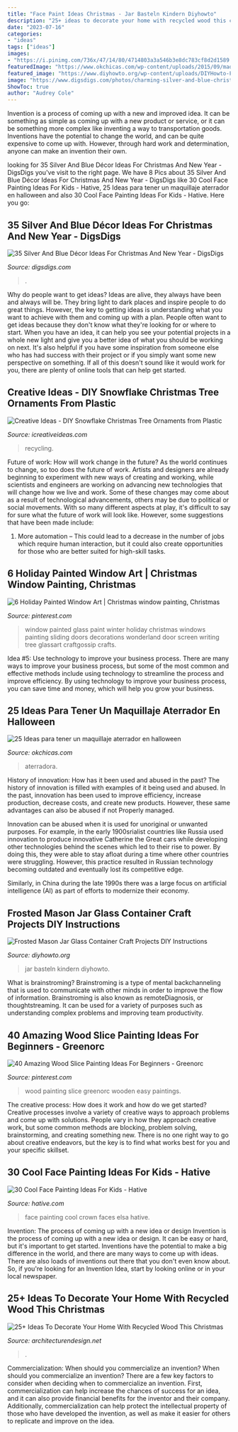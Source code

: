 ```yaml
---
title: "Face Paint Ideas Christmas - Jar Basteln Kindern Diyhowto"
description: "25+ ideas to decorate your home with recycled wood this christmas"
date: "2023-07-16"
categories:
- "ideas"
tags: ["ideas"]
images:
- "https://i.pinimg.com/736x/47/14/80/4714803a3a546b3e8dc783cf8d2d1589.jpg"
featuredImage: "https://www.okchicas.com/wp-content/uploads/2015/09/maquillaje-para-halloween-5.jpg"
featured_image: "https://www.diyhowto.org/wp-content/uploads/DIYHowto-Frosted-Mason-Jar-Glass-Container-Craft-Projects-DIY-Instructions-02.jpg"
image: "https://www.digsdigs.com/photos/charming-silver-and-blue-christmas-decor-ideas-26-554x516.jpg"
ShowToc: true
author: "Audrey Cole"
---
```



Invention is a process of coming up with a new and improved idea. It can be something as simple as coming up with a new product or service, or it can be something more complex like inventing a way to transportation goods. Inventions have the potential to change the world, and can be quite expensive to come up with. However, through hard work and determination, anyone can make an invention their own.

	

		
looking for 35 Silver And Blue Décor Ideas For Christmas And New Year - DigsDigs you've visit to the right page. We have 8 Pics about 35 Silver And Blue Décor Ideas For Christmas And New Year - DigsDigs like 30 Cool Face Painting Ideas For Kids - Hative, 25 Ideas para tener un maquillaje aterrador en halloween and also 30 Cool Face Painting Ideas For Kids - Hative. Here you go:
		
    
## 35 Silver And Blue Décor Ideas For Christmas And New Year - DigsDigs

<img loading=lazy src="https://www.digsdigs.com/photos/charming-silver-and-blue-christmas-decor-ideas-26-554x516.jpg" onerror="this.onerror=null;this.src='https://tse3.mm.bing.net/th?id=OIP.3YD8qQYqJhRT2oezo33KGgHaG5&amp;pid=15.1';" alt="35 Silver And Blue Décor Ideas For Christmas And New Year - DigsDigs">

_Source: digsdigs.com_

>. 

	

Why do people want to get ideas?
Ideas are alive, they always have been and always will be. They bring light to dark places and inspire people to do great things. However, the key to getting ideas is understanding what you want to achieve with them and coming up with a plan. 
People often want to get ideas because they don't know what they're looking for or where to start. When you have an idea, it can help you see your potential projects in a whole new light and give you a better idea of what you should be working on next. It's also helpful if you have some inspiration from someone else who has had success with their project or if you simply want some new perspective on something. If all of this doesn't sound like it would work for you, there are plenty of online tools that can help get started.

    
## Creative Ideas - DIY Snowflake Christmas Tree Ornaments From Plastic

<img loading=lazy src="https://www.icreativeideas.com/wp-content/uploads/2014/11/Creative-Ideas-DIY-Plastic-Bottle-Christmas-Tree-10.jpg" onerror="this.onerror=null;this.src='https://tse1.mm.bing.net/th?id=OIP.NBjpyX0QAFQJq_AYulxmkgHaJ4&amp;pid=15.1';" alt="Creative Ideas - DIY Snowflake Christmas Tree Ornaments from Plastic">

_Source: icreativeideas.com_

>recycling. 

	

Future of work: How will work change in the future?
As the world continues to change, so too does the future of work. Artists and designers are already beginning to experiment with new ways of creating and working, while scientists and engineers are working on advancing new technologies that will change how we live and work. Some of these changes may come about as a result of technological advancements, others may be due to political or social movements. With so many different aspects at play, it's difficult to say for sure what the future of work will look like. However, some suggestions that have been made include: 
1) More automation – This could lead to a decrease in the number of jobs which require human interaction, but it could also create opportunities for those who are better suited for high-skill tasks.

    
## 6 Holiday Painted Window Art | Christmas Window Painting, Christmas

<img loading=lazy src="https://i.pinimg.com/736x/6c/73/25/6c7325416c8cd46dd93584b19ed34012.jpg" onerror="this.onerror=null;this.src='https://tse4.mm.bing.net/th?id=OIP.u6MRayZFP29kTNWTn_I4YQHaKb&amp;pid=15.1';" alt="6 Holiday Painted Window Art | Christmas window painting, Christmas">

_Source: pinterest.com_

>window painted glass paint winter holiday christmas windows painting sliding doors decorations wonderland door screen writing tree glassart craftgossip crafts. 

	

Idea #5: Use technology to improve your business process.
There are many ways to improve your business process, but some of the most common and effective methods include using technology to streamline the process and improve efficiency. By using technology to improve your business process, you can save time and money, which will help you grow your business.

    
## 25 Ideas Para Tener Un Maquillaje Aterrador En Halloween

<img loading=lazy src="https://www.okchicas.com/wp-content/uploads/2015/09/maquillaje-para-halloween-5.jpg" onerror="this.onerror=null;this.src='https://tse2.mm.bing.net/th?id=OIP.471Yuo9eiyyiL8YBWXzOBgHaLE&amp;pid=15.1';" alt="25 Ideas para tener un maquillaje aterrador en halloween">

_Source: okchicas.com_

>aterradora. 

	

History of innovation: How has it been used and abused in the past?
The history of innovation is filled with examples of it being used and abused. In the past, innovation has been used to improve efficiency, increase production, decrease costs, and create new products. However, these same advantages can also be abused if not Properly managed.

Innovation can be abused when it is used for unoriginal or unwanted purposes. For example, in the early 1900srialist countries like Russia used innovation to produce innovative Catherine the Great cars while developing other technologies behind the scenes which led to their rise to power. By doing this, they were able to stay afloat during a time where other countries were struggling. However, this practice resulted in Russian technology becoming outdated and eventually lost its competitive edge. 

Similarly, in China during the late 1990s there was a large focus on artificial intelligence (AI) as part of efforts to modernize their economy.

    
## Frosted Mason Jar Glass Container Craft Projects DIY Instructions

<img loading=lazy src="https://www.diyhowto.org/wp-content/uploads/DIYHowto-Frosted-Mason-Jar-Glass-Container-Craft-Projects-DIY-Instructions-02.jpg" onerror="this.onerror=null;this.src='https://tse1.mm.bing.net/th?id=OIP.p8g7tlZZ7iMrqFoarJonaQHaRq&amp;pid=15.1';" alt="Frosted Mason Jar Glass Container Craft Projects DIY Instructions">

_Source: diyhowto.org_

>jar basteln kindern diyhowto. 

	

What is brainstroming?
Brainstroming is a type of mental backchanneling that is used to communicate with other minds in order to improve the flow of information. Brainstroming is also known as remoteDiagnosis, or thoughtstreaming. It can be used for a variety of purposes such as understanding complex problems and improving team productivity.

    
## 40 Amazing Wood Slice Painting Ideas For Beginners - Greenorc

<img loading=lazy src="https://i.pinimg.com/736x/47/14/80/4714803a3a546b3e8dc783cf8d2d1589.jpg" onerror="this.onerror=null;this.src='https://tse1.mm.bing.net/th?id=OIP.vObFZE3vrX2jymAXYJ6WlQHaJQ&amp;pid=15.1';" alt="40 Amazing Wood Slice Painting Ideas For Beginners - Greenorc">

_Source: pinterest.com_

>wood painting slice greenorc wooden easy paintings. 

	

The creative process: How does it work and how do we get started?
Creative processes involve a variety of creative ways to approach problems and come up with solutions. People vary in how they approach creative work, but some common methods are blocking, problem solving, brainstorming, and creating something new. There is no one right way to go about creative endeavors, but the key is to find what works best for you and your specific skillset.

    
## 30 Cool Face Painting Ideas For Kids - Hative

<img loading=lazy src="https://hative.com/wp-content/uploads/2014/10/face-painting-ideas-for-kids/9-elsas-crown.jpg" onerror="this.onerror=null;this.src='https://tse4.mm.bing.net/th?id=OIP.PKB1YmtuYc41Qu995jNZ0gHaLH&amp;pid=15.1';" alt="30 Cool Face Painting Ideas For Kids - Hative">

_Source: hative.com_

>face painting cool crown faces elsa hative. 

	

Invention: The process of coming up with a new idea or design
Invention is the process of coming up with a new idea or design. It can be easy or hard, but it's important to get started. Inventions have the potential to make a big difference in the world, and there are many ways to come up with ideas. There are also loads of inventions out there that you don't even know about. So, if you're looking for an Invention Idea, start by looking online or in your local newspaper.

    
## 25+ Ideas To Decorate Your Home With Recycled Wood This Christmas

<img loading=lazy src="https://cdn.architecturendesign.net/wp-content/uploads/2015/12/AD-Ideas-To-Decorate-Your-Home-With-Recycled-Wood-This-02.jpg" onerror="this.onerror=null;this.src='https://tse3.mm.bing.net/th?id=OIP.oRYbCq6wh6aS-Dx9hv2pIQHaJ4&amp;pid=15.1';" alt="25+ Ideas To Decorate Your Home With Recycled Wood This Christmas">

_Source: architecturendesign.net_

>. 

	

Commercialization: When should you commercialize an invention?
When should you commercialize an invention? 
There are a few key factors to consider when deciding when to commercialize an invention. First, commercialization can help increase the chances of success for an idea, and it can also provide financial benefits for the inventor and their company. Additionally, commercialization can help protect the intellectual property of those who have developed the invention, as well as make it easier for others to replicate and improve on the idea.

